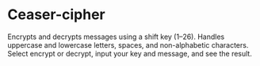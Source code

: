 # Ceaser-cipher
Encrypts and decrypts messages using a shift key (1–26). Handles uppercase and lowercase letters, spaces, and non-alphabetic characters. Select encrypt or decrypt, input your key and message, and see the result.
